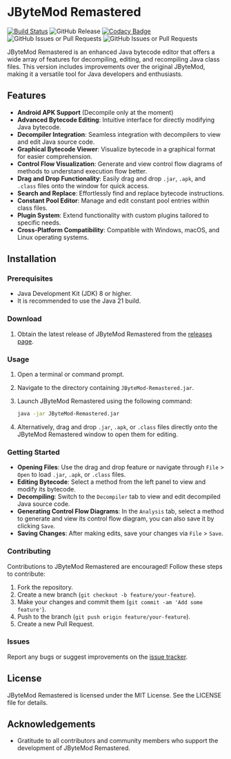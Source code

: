 
# JByteMod Remastered

[![Build Status](https://ci.mdma.dev/api/badges/xBrownieCodezV2/JByteMod-Remastered/status.svg?ref=refs/heads/jdk-8)](https://ci.mdma.dev/xBrownieCodezV2/JByteMod-Remastered)
![GitHub Release](https://img.shields.io/github/v/release/xBrownieCodezV2/JByteMod-Remastered)
[![Codacy Badge](https://app.codacy.com/project/badge/Grade/681e07293b4c491fae53c3be6d8469fe)](https://app.codacy.com/gh/xBrownieCodezV2/JByteMod-Remastered/dashboard?utm_source=gh&utm_medium=referral&utm_content=&utm_campaign=Badge_grade)
![GitHub Issues or Pull Requests](https://img.shields.io/github/issues/xBrownieCodezV2/JByteMod-Remastered)
![GitHub Issues or Pull Requests](https://img.shields.io/github/issues-pr/xBrownieCodezV2/JByteMod-Remastered)

JByteMod Remastered is an enhanced Java bytecode editor that offers a wide array of features for decompiling, editing, and recompiling Java class files. This version includes improvements over the original JByteMod, making it a versatile tool for Java developers and enthusiasts.

## Features
-   **Android APK Support** (Decompile only at the moment)
-   **Advanced Bytecode Editing**: Intuitive interface for directly modifying Java bytecode.
-   **Decompiler Integration**: Seamless integration with decompilers to view and edit Java source code.
-   **Graphical Bytecode Viewer**: Visualize bytecode in a graphical format for easier comprehension.
-   **Control Flow Visualization**: Generate and view control flow diagrams of methods to understand execution flow better.
-   **Drag and Drop Functionality**: Easily drag and drop `.jar`, `.apk`, and `.class` files onto the window for quick access.
-   **Search and Replace**: Effortlessly find and replace bytecode instructions.
-   **Constant Pool Editor**: Manage and edit constant pool entries within class files.
-   **Plugin System**: Extend functionality with custom plugins tailored to specific needs.
-   **Cross-Platform Compatibility**: Compatible with Windows, macOS, and Linux operating systems.

## Installation

### Prerequisites
-   Java Development Kit (JDK) 8 or higher.
-   It is recommended to use the Java 21 build.

### Download

1.  Obtain the latest release of JByteMod Remastered from the [releases page](https://github.com/xBrownieCodezV2/JByteMod-Remastered/releases).

### Usage

1. Open a terminal or command prompt.

2. Navigate to the directory containing `JByteMod-Remastered.jar`.

3. Launch JByteMod Remastered using the following command:
    ```sh 
    java -jar JByteMod-Remastered.jar
    ```

4. Alternatively, drag and drop `.jar`, `.apk`, or `.class` files directly onto the JByteMod Remastered window to open them for editing.


### Getting Started

-   **Opening Files**: Use the drag and drop feature or navigate through `File` > `Open` to load `.jar`, `.apk`, or `.class` files.
-   **Editing Bytecode**: Select a method from the left panel to view and modify its bytecode.
-   **Decompiling**: Switch to the `Decompiler` tab to view and edit decompiled Java source code.
-   **Generating Control Flow Diagrams**: In the `Analysis` tab, select a method to generate and view its control flow diagram, you can also save it by clicking `Save`.
-   **Saving Changes**: After making edits, save your changes via `File` > `Save`.

### Contributing

Contributions to JByteMod Remastered are encouraged! Follow these steps to contribute:

1.  Fork the repository.
2.  Create a new branch (`git checkout -b feature/your-feature`).
3.  Make your changes and commit them (`git commit -am 'Add some feature'`).
4.  Push to the branch (`git push origin feature/your-feature`).
5.  Create a new Pull Request.

### Issues

Report any bugs or suggest improvements on the [issue tracker](https://github.com/xBrownieCodezV2/JByteMod-Remastered/issues).

## License

JByteMod Remastered is licensed under the MIT License. See the LICENSE file for details.

## Acknowledgements

-   Gratitude to all contributors and community members who support the development of JByteMod Remastered.
